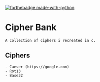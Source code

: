 [![forthebadge made-with-python](http://ForTheBadge.com/images/badges/made-with-python.svg)](https://www.python.org/)

# Cipher Bank
    A collection of ciphers i recreated in c.
## Ciphers
    - Caeser (https://google.com)
    - Rot13
    - Base32